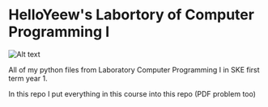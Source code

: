 # HelloYeew's Labortory of Computer Programming I
![Alt text](catdestroycom.gif)

All of my python files from Laboratory Computer Programming I in SKE first term year 1.

In this repo I put everything in this course into this repo (PDF problem too)
